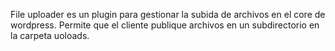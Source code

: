 File uploader es un plugin para gestionar la subida de archivos en el core de wordpress. Permite que el cliente publique archivos en un subdirectorio en la carpeta uoloads.
